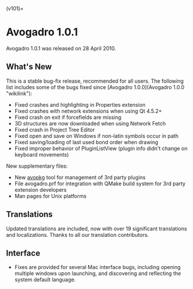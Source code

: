 (v101)=

# Avogadro 1.0.1

Avogadro 1.0.1 was released on 28 April 2010.

What's New
----------

This is a stable bug-fix release, recommended for all users. The following list includes some of the bugs fixed since [Avogadro 1.0.0](Avogadro 1.0.0 "wikilink"):

-   Fixed crashes and highlighting in Properties extension
-   Fixed crashes with network extensions when using Qt 4.5.2+
-   Fixed crash on exit if forcefields are missing
-   3D structures are now downloaded when using Network Fetch
-   Fixed crash in Project Tree Editor
-   Fixed open and save on Windows if non-latin symbols occur in path
-   Fixed saving/loading of last used bond order when drawing
-   Fixed improper behavior of PluginListView (plugin info didn't change on keyboard movements)

New supplementary files:

-   New [avopkg](avopkg "wikilink") tool for management of 3rd party plugins
-   File avogadro.prf for integration with QMake build system for 3rd party extension developers
-   Man pages for Unix platforms

Translations
------------

Updated translations are included, now with over 19 significant translations and localizations. Thanks to all our translation contributors.

Interface
---------

-   Fixes are provided for several Mac interface bugs, including opening multiple windows upon launching, and discovering and reflecting the system default language.
